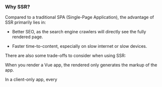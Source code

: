 ### Why SSR?

Compared to a traditional SPA (Single-Page Application), the advantage of SSR primarily lies in:

- Better SEO, as the search engine crawlers will directly see the fully rendered page.

- Faster time-to-content, especially on slow internet or slow devices.

There are also some trade-offs to consider when using SSR:

When you render a Vue app, the rendered only generates the markup of the app.

In a client-only app, every 